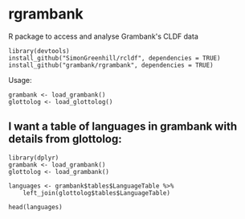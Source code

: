 # rgrambank

R package to access and analyse Grambank's CLDF data


```{r}
library(devtools)
install_github("SimonGreenhill/rcldf", dependencies = TRUE)
install_github("grambank/rgrambank", dependencies = TRUE)
```

Usage:

```{r}
grambank <- load_grambank()
glottolog <- load_glottolog()
```

## I want a table of languages in grambank with details from glottolog:

```{r}
library(dplyr)
grambank <- load_grambank()
glottolog <- load_grambank()

languages <- grambank$tables$LanguageTable %>%
    left_join(glottolog$tables$LanguageTable)

head(languages)
```
